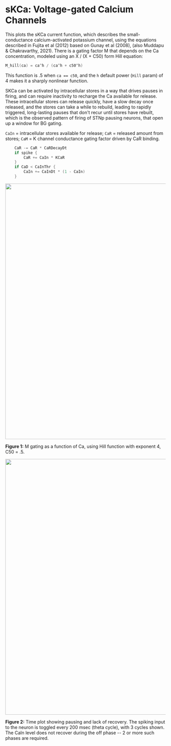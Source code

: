 # sKCa: Voltage-gated Calcium Channels

This plots the sKCa current function, which describes the small-conductance calcium-activated potassium channel, using the equations described in Fujita et al (2012) based on Gunay et al (2008), (also Muddapu & Chakravarthy, 2021).  There is a gating factor M that depends on the Ca concentration, modeled using an X / (X + C50) form Hill equation:

```Go
M_hill(ca) = ca^h / (ca^h + c50^h)
```

This function is .5 when `ca == c50`, and the `h` default power (`Hill` param) of 4 makes it a sharply nonlinear function.

SKCa can be activated by intracellular stores in a way that drives pauses in firing, and can require inactivity to recharge the Ca available for release. These intracellular stores can release quickly, have a slow decay once released, and the stores can take a while to rebuild, leading to rapidly triggered, long-lasting pauses that don't recur until stores have rebuilt, which is the observed pattern of firing of STNp pausing neurons, that open up a window for BG gating.

`CaIn` = intracellular stores available for release; `CaR` = released amount from stores;  `CaM` = K channel conductance gating factor driven by CaR binding.

```Go
	CaR -= CaR * CaRDecayDt
	if spike {
		CaR += CaIn * KCaR
	}
	if CaD < CaInThr {
		CaIn += CaInDt * (1 - CaIn)
	}
```

<img src="fig_skca_m.png" width="800">

**Figure 1:** M gating as a function of Ca, using Hill function with exponent 4, C50 = .5.

<img src="fig_skca_time.png" width="800">

**Figure 2:** Time plot showing pausing and lack of recovery.  The spiking input to the neuron is toggled every 200 msec (theta cycle), with 3 cycles shown.  The CaIn level does not recover during the off phase -- 2 or more such phases are required.



